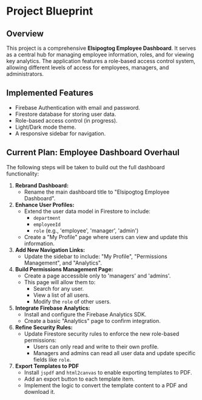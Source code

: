 # Project Blueprint

## Overview

This project is a comprehensive **Elsipogtog Employee Dashboard**. It serves as a central hub for managing employee information, roles, and for viewing key analytics. The application features a role-based access control system, allowing different levels of access for employees, managers, and administrators.

## Implemented Features

*   Firebase Authentication with email and password.
*   Firestore database for storing user data.
*   Role-based access control (in progress).
*   Light/Dark mode theme.
*   A responsive sidebar for navigation.

## Current Plan: Employee Dashboard Overhaul

The following steps will be taken to build out the full dashboard functionality:

1.  **Rebrand Dashboard:**
    *   Rename the main dashboard title to "Elsipogtog Employee Dashboard".
2.  **Enhance User Profiles:**
    *   Extend the user data model in Firestore to include:
        *   `department`
        *   `employeeId`
        *   `role` (e.g., 'employee', 'manager', 'admin')
    *   Create a "My Profile" page where users can view and update this information.
3.  **Add New Navigation Links:**
    *   Update the sidebar to include: "My Profile", "Permissions Management", and "Analytics".
4.  **Build Permissions Management Page:**
    *   Create a page accessible only to 'managers' and 'admins'.
    *   This page will allow them to:
        *   Search for any user.
        *   View a list of all users.
        *   Modify the `role` of other users.
5.  **Integrate Firebase Analytics:**
    *   Install and configure the Firebase Analytics SDK.
    *   Create a basic "Analytics" page to confirm integration.
6.  **Refine Security Rules:**
    *   Update Firestore security rules to enforce the new role-based permissions:
        *   Users can only read and write to their own profile.
        *   Managers and admins can read all user data and update specific fields like `role`.
7. **Export Templates to PDF**
    * Install `jspdf` and `html2canvas` to enable exporting templates to PDF.
    * Add an export button to each template item.
    * Implement the logic to convert the template content to a PDF and download it.
